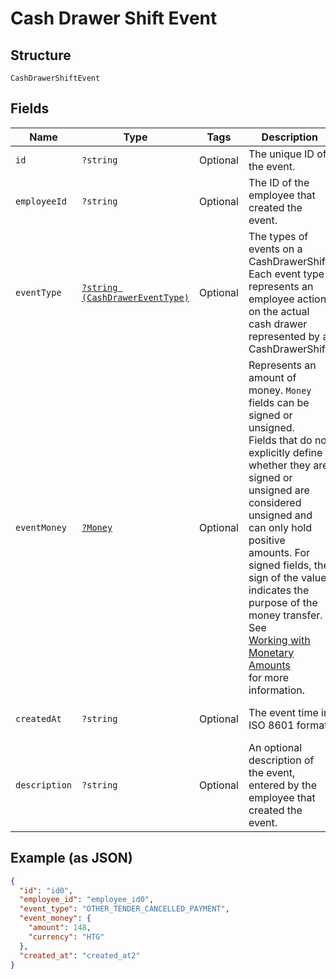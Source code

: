 
# Cash Drawer Shift Event

## Structure

`CashDrawerShiftEvent`

## Fields

| Name | Type | Tags | Description | Getter | Setter |
|  --- | --- | --- | --- | --- | --- |
| `id` | `?string` | Optional | The unique ID of the event. | getId(): ?string | setId(?string id): void |
| `employeeId` | `?string` | Optional | The ID of the employee that created the event. | getEmployeeId(): ?string | setEmployeeId(?string employeeId): void |
| `eventType` | [`?string (CashDrawerEventType)`](/doc/models/cash-drawer-event-type.md) | Optional | The types of events on a CashDrawerShift.<br>Each event type represents an employee action on the actual cash drawer<br>represented by a CashDrawerShift. | getEventType(): ?string | setEventType(?string eventType): void |
| `eventMoney` | [`?Money`](/doc/models/money.md) | Optional | Represents an amount of money. `Money` fields can be signed or unsigned.<br>Fields that do not explicitly define whether they are signed or unsigned are<br>considered unsigned and can only hold positive amounts. For signed fields, the<br>sign of the value indicates the purpose of the money transfer. See<br>[Working with Monetary Amounts](https://developer.squareup.com/docs/build-basics/working-with-monetary-amounts)<br>for more information. | getEventMoney(): ?Money | setEventMoney(?Money eventMoney): void |
| `createdAt` | `?string` | Optional | The event time in ISO 8601 format. | getCreatedAt(): ?string | setCreatedAt(?string createdAt): void |
| `description` | `?string` | Optional | An optional description of the event, entered by the employee that<br>created the event. | getDescription(): ?string | setDescription(?string description): void |

## Example (as JSON)

```json
{
  "id": "id0",
  "employee_id": "employee_id0",
  "event_type": "OTHER_TENDER_CANCELLED_PAYMENT",
  "event_money": {
    "amount": 148,
    "currency": "HTG"
  },
  "created_at": "created_at2"
}
```

